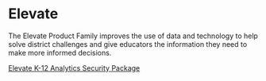 # Elevate

The Elevate Product Family improves the use of data and technology to help solve district challenges and give educators the information they need to make more informed decisions.

[Elevate K-12 Analytics Security Package](https://inst.bid/elevate/k12-analytics/dl)
